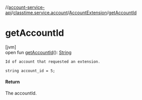 //[account-service-api](../../../index.md)/[classtime.service.account](../index.md)/[AccountExtension](index.md)/[getAccountId](get-account-id.md)

# getAccountId

[jvm]\
open fun [getAccountId](get-account-id.md)(): [String](https://docs.oracle.com/javase/8/docs/api/java/lang/String.html)

```kotlin
Id of account that requested an extension. 

```
`string account_id = 5;`

#### Return

The accountId.
